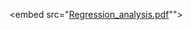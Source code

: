 <embed src="[Regression_analysis.pdf](https://raw.githubusercontent.com/gungorrbaris/TR-regression-analysis-R/5f97e8621c97816de249080005e2e16a660af577/docs/Regression_analysis.pdf)"">
